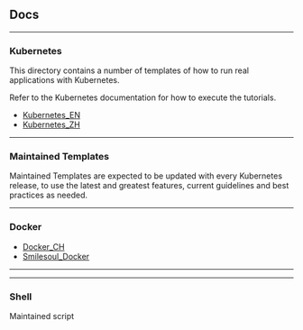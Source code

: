 ## Docs

--- 
### Kubernetes

This directory contains a number of templates of how to run real applications with Kubernetes.


Refer to the Kubernetes documentation for how to execute the tutorials.

 * [Kubernetes_EN](https://kubernetes.io/docs/tutorials/)
 * [Kubernetes_ZH](https://www.kubernetes.org.cn/doc-11)

---

### Maintained Templates
Maintained Templates are expected to be updated with every Kubernetes release, to use the latest and greatest features, current guidelines and best practices as needed.

---
### Docker

* [Docker_CH](https://yeasy.gitbooks.io/docker_practice/content/introduction/what.html)
* [Smilesoul_Docker](https://hub.docker.com/u/smilesoul/)

---
<!-- ### Dockerfile -->
---
### Shell
Maintained script